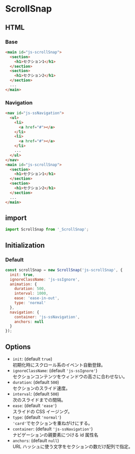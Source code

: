 # ScrollSnap

## HTML

### Base

```html
<main id="js-scrollSnap">
  <section>
    <h1>セクション1</h1>
  </section>
  <section>
    <h1>セクション2</h1>
  </section>
  ...
</main>
```

### Navigation

```html
<nav id="js-ssNavigation">
  <ul>
    <li>
      <a href="#"></a>
    </li>
    <li>
      <a href="#"></a>
    </li>
    ...
  </ul>
</nav>
<main id="js-scrollSnap">
  <section>
    <h1>セクション1</h1>
  </section>
  <section>
    <h1>セクション2</h1>
  </section>
  ...
</main>
```

## import

```js
import ScrollSnap from '_ScrollSnap';
```

## Initialization

### Default

```js
const scrollSnap = new ScrollSnap('js-scrollSnap', {
  init: true,
  ignoreClassName: 'js-ssIgnore',
  animation: {
    duration: 500,
    interval: 1000,
    ease: 'ease-in-out',
    type: 'normal'
  },
  navigation: {
    container: 'js-ssNavigation',
    anchors: null
  }
});
```

## Options

- `init`: (default `true`)  
  初期化時にスクロール系のイベント自動登録。
- `ignoreClassName`: (default `'js-ssIgnore'`)  
  セクションコンテンツをウィンドウの高さに合わせない。
- `duration`: (default `500`)  
  セクションのスライド速度。
- `interval`: (default `500`)  
  次のスライドまでの間隔。
- `ease`: (default `'ease'`)  
  スライドの CSS イージング。
- `type`: (default `'normal'`)  
  `'card'`でセクションを重ねがけにする。
- `container`: (default `'js-ssNavigation'`)  
  ナビゲーションの親要素につける id 属性名
- `anchors`: (default `null`)  
  URL ハッシュに使う文字をセクションの数だけ配列で指定。
